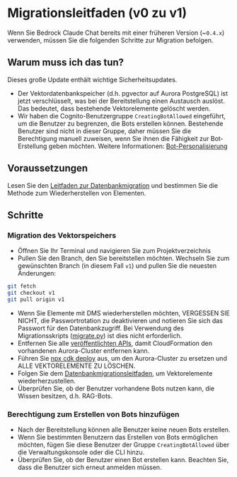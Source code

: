 # Migrationsleitfaden (v0 zu v1)

Wenn Sie Bedrock Claude Chat bereits mit einer früheren Version (~`0.4.x`) verwenden, müssen Sie die folgenden Schritte zur Migration befolgen.

## Warum muss ich das tun?

Dieses große Update enthält wichtige Sicherheitsupdates.

- Der Vektordatenbankspeicher (d.h. pgvector auf Aurora PostgreSQL) ist jetzt verschlüsselt, was bei der Bereitstellung einen Austausch auslöst. Das bedeutet, dass bestehende Vektorelemente gelöscht werden.
- Wir haben die Cognito-Benutzergruppe `CreatingBotAllowed` eingeführt, um die Benutzer zu begrenzen, die Bots erstellen können. Bestehende Benutzer sind nicht in dieser Gruppe, daher müssen Sie die Berechtigung manuell zuweisen, wenn Sie ihnen die Fähigkeit zur Bot-Erstellung geben möchten. Weitere Informationen: [Bot-Personalisierung](../../README.md#bot-personalization)

## Voraussetzungen

Lesen Sie den [Leitfaden zur Datenbankmigration](./DATABASE_MIGRATION_de-DE.md) und bestimmen Sie die Methode zum Wiederherstellen von Elementen.

## Schritte

### Migration des Vektorspeichers

- Öffnen Sie Ihr Terminal und navigieren Sie zum Projektverzeichnis
- Pullen Sie den Branch, den Sie bereitstellen möchten. Wechseln Sie zum gewünschten Branch (in diesem Fall `v1`) und pullen Sie die neuesten Änderungen:

```sh
git fetch
git checkout v1
git pull origin v1
```

- Wenn Sie Elemente mit DMS wiederherstellen möchten, VERGESSEN SIE NICHT, die Passwortrotation zu deaktivieren und notieren Sie sich das Passwort für den Datenbankzugriff. Bei Verwendung des Migrationsskripts ([migrate.py](./migrate.py)) ist dies nicht erforderlich.
- Entfernen Sie alle [veröffentlichten APIs](../PUBLISH_API_de-DE.md), damit CloudFormation den vorhandenen Aurora-Cluster entfernen kann.
- Führen Sie [npx cdk deploy](../README.md#deploy-using-cdk) aus, um den Aurora-Cluster zu ersetzen und ALLE VEKTORELEMENTE ZU LÖSCHEN.
- Folgen Sie dem [Datenbankmigrationsleitfaden](./DATABASE_MIGRATION_de-DE.md), um Vektorelemente wiederherzustellen.
- Überprüfen Sie, ob der Benutzer vorhandene Bots nutzen kann, die Wissen besitzen, d.h. RAG-Bots.

### Berechtigung zum Erstellen von Bots hinzufügen

- Nach der Bereitstellung können alle Benutzer keine neuen Bots erstellen.
- Wenn Sie bestimmten Benutzern das Erstellen von Bots ermöglichen möchten, fügen Sie diese Benutzer der Gruppe `CreatingBotAllowed` über die Verwaltungskonsole oder die CLI hinzu.
- Überprüfen Sie, ob der Benutzer einen Bot erstellen kann. Beachten Sie, dass die Benutzer sich erneut anmelden müssen.